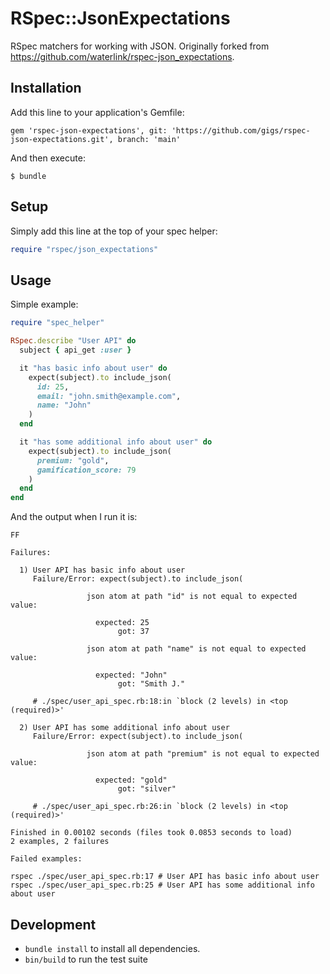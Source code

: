 # RSpec::JsonExpectations

RSpec matchers for working with JSON. Originally forked from https://github.com/waterlink/rspec-json_expectations.

## Installation

Add this line to your application's Gemfile:

    gem 'rspec-json-expectations', git: 'https://github.com/gigs/rspec-json-expectations.git', branch: 'main'

And then execute:

    $ bundle

## Setup

Simply add this line at the top of your spec helper:

```ruby
require "rspec/json_expectations"
```

## Usage

Simple example:

```ruby
require "spec_helper"

RSpec.describe "User API" do
  subject { api_get :user }

  it "has basic info about user" do
    expect(subject).to include_json(
      id: 25,
      email: "john.smith@example.com",
      name: "John"
    )
  end

  it "has some additional info about user" do
    expect(subject).to include_json(
      premium: "gold",
      gamification_score: 79
    )
  end
end
```

And the output when I run it is:

```
FF

Failures:

  1) User API has basic info about user
     Failure/Error: expect(subject).to include_json(

                 json atom at path "id" is not equal to expected value:

                   expected: 25
                        got: 37

                 json atom at path "name" is not equal to expected value:

                   expected: "John"
                        got: "Smith J."

     # ./spec/user_api_spec.rb:18:in `block (2 levels) in <top (required)>'

  2) User API has some additional info about user
     Failure/Error: expect(subject).to include_json(

                 json atom at path "premium" is not equal to expected value:

                   expected: "gold"
                        got: "silver"

     # ./spec/user_api_spec.rb:26:in `block (2 levels) in <top (required)>'

Finished in 0.00102 seconds (files took 0.0853 seconds to load)
2 examples, 2 failures

Failed examples:

rspec ./spec/user_api_spec.rb:17 # User API has basic info about user
rspec ./spec/user_api_spec.rb:25 # User API has some additional info about user
```

## Development

- `bundle install` to install all dependencies.
- `bin/build` to run the test suite
